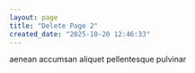 ```yaml
---
layout: page
title: "Delete Page 2"
created_date: "2025-10-20 12:46:33"
---
```


aenean accumsan aliquet pellentesque pulvinar 
